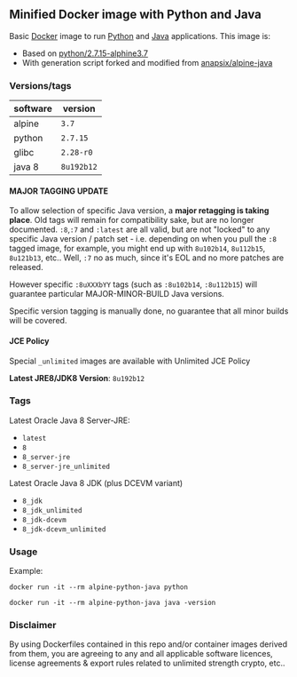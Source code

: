 ## Minified Docker image with Python and Java

Basic [Docker](https://www.docker.com/) image to run [Python](https://www.python.org/) and [Java](https://www.java.com/) applications.
This image is:
- Based on [python/2.7.15-alphine3.7](https://github.com/docker-library/python/blob/ac49e0bb09aafe4100fe5662636c24fce7206008/2.7/alpine3.7/Dockerfile)
- With generation script forked and modified from [anapsix/alpine-java](https://github.com/anapsix/docker-alpine-java)

### Versions/tags

| software     | version      |
|--------------|--------------|
| alpine       | `3.7`        |
| python       | `2.7.15`     |
| glibc        | `2.28-r0`    |
| java 8       | `8u192b12`   |

#### MAJOR TAGGING UPDATE
To allow selection of specific Java version, a **major retagging is taking place**.
Old tags will remain for compatibility sake, but are no longer documented.
`:8`,`:7` and `:latest` are all valid, but are not "locked" to any specific Java version / patch set - i.e. depending on when you pull the `:8` tagged image, for example, you might end up with `8u102b14`, `8u112b15`, `8u121b13`, etc..
Well, `:7` no as much, since it's EOL and no more patches are released.

However specific `:8uXXXbYY` tags (such as `:8u102b14`, `:8u112b15`) will guarantee particular MAJOR-MINOR-BUILD Java versions.

Specific version tagging is manually done, no guarantee that all minor builds will be covered.

#### JCE Policy
Special `_unlimited` images are available with Unlimited JCE Policy

**Latest JRE8/JDK8 Version**: `8u192b12`

### Tags

Latest Oracle Java 8 Server-JRE:
* `latest`
* `8`
* `8_server-jre`
* `8_server-jre_unlimited`

Latest Oracle Java 8 JDK (plus DCEVM variant)
* `8_jdk`
* `8_jdk_unlimited`
* `8_jdk-dcevm`
* `8_jdk-dcevm_unlimited`


### Usage

Example:

    docker run -it --rm alpine-python-java python

    docker run -it --rm alpine-python-java java -version

### Disclaimer

By using Dockerfiles contained in this repo and/or container images derived from them, you are agreeing to any and all applicable software licences, license agreements & export rules related to unlimited strength crypto, etc..
